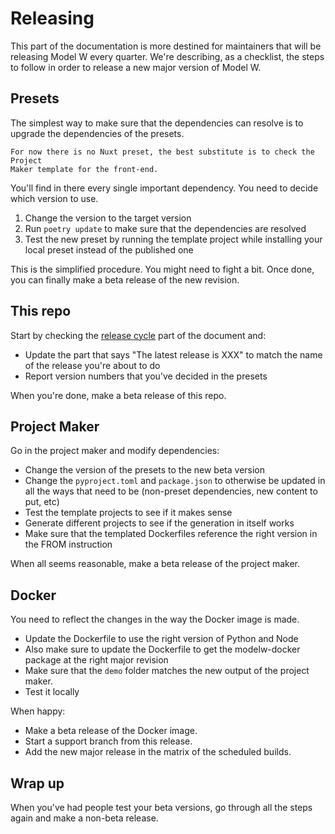 # Releasing

This part of the documentation is more destined for maintainers that will be
releasing Model W every quarter. We're describing, as a checklist, the steps to
follow in order to release a new major version of Model W.

## Presets

The simplest way to make sure that the dependencies can resolve is to upgrade
the dependencies of the presets.

```{note}
For now there is no Nuxt preset, the best substitute is to check the Project
Maker template for the front-end.
```

You'll find in there every single important dependency. You need to decide which
version to use.

1. Change the version to the target version
2. Run `poetry update` to make sure that the dependencies are resolved
3. Test the new preset by running the template project while installing your
   local preset instead of the published one

This is the simplified procedure. You might need to fight a bit. Once done, you
can finally make a beta release of the new revision.

## This repo

Start by checking the [release cycle](release-cycle.md) part of the document
and:

-   Update the part that says "The latest release is XXX" to match the name of
    the release you're about to do
-   Report version numbers that you've decided in the presets

When you're done, make a beta release of this repo.

## Project Maker

Go in the project maker and modify dependencies:

-   Change the version of the presets to the new beta version
-   Change the `pyproject.toml` and `package.json` to otherwise be updated in
    all the ways that need to be (non-preset dependencies, new content to put,
    etc)
-   Test the template projects to see if it makes sense
-   Generate different projects to see if the generation in itself works
-   Make sure that the templated Dockerfiles reference the right version in the
    FROM instruction

When all seems reasonable, make a beta release of the project maker.

## Docker

You need to reflect the changes in the way the Docker image is made.

-   Update the Dockerfile to use the right version of Python and Node
-   Also make sure to update the Dockerfile to get the modelw-docker package at
    the right major revision
-   Make sure that the `demo` folder matches the new output of the project
    maker.
-   Test it locally

When happy:

-   Make a beta release of the Docker image.
-   Start a support branch from this release.
-   Add the new major release in the matrix of the scheduled builds.

## Wrap up

When you've had people test your beta versions, go through all the steps again
and make a non-beta release.
